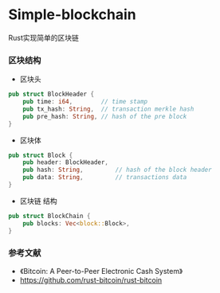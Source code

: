 # Simple-blockchain
Rust实现简单的区块链

### 区块结构
- 区块头
```rust
pub struct BlockHeader {
    pub time: i64,        // time stamp
    pub tx_hash: String,  // transaction merkle hash
    pub pre_hash: String, // hash of the pre block 
}
```
- 区块体
```rust
pub struct Block {
    pub header: BlockHeader,
    pub hash: String,         // hash of the block header
    pub data: String,         // transactions data 
}
```
- 区块链 结构
```rust
pub struct BlockChain {
    pub blocks: Vec<block::Block>,
}
```
### 参考文献
- 《Bitcoin: A Peer-to-Peer Electronic Cash System》
- https://github.com/rust-bitcoin/rust-bitcoin
